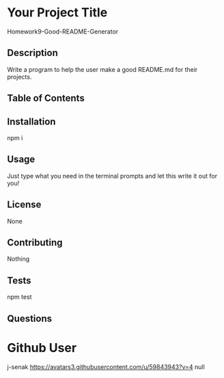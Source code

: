 
# Your Project Title
        
Homework9-Good-README-Generator
        
## Description
        
Write a program to help the user make a good README.md for their projects.
        
## Table of Contents
        
## Installation
        
npm i
        
## Usage
        
Just type what you need in the terminal prompts and let this write it out for you!
        
## License
        
None
        
## Contributing
        
Nothing
        
## Tests
        
npm test
        
## Questions
        
# Github User
j-senak
https://avatars3.githubusercontent.com/u/59843943?v=4
null
            